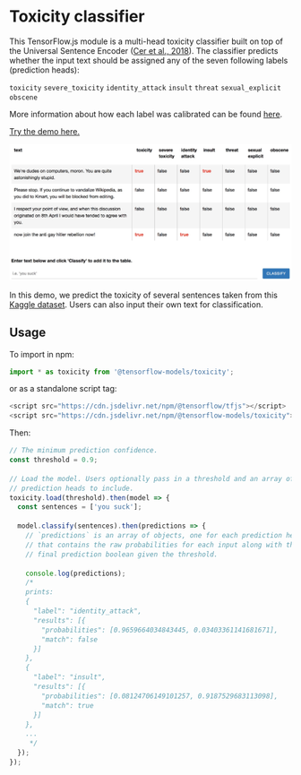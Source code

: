# Toxicity classifier

This TensorFlow.js module is a multi-head toxicity classifier built on top of the Universal Sentence Encoder ([Cer et al., 2018](https://arxiv.org/pdf/1803.11175.pdf)). The classifier predicts whether the input text should be assigned any of the seven following labels (prediction heads):

`toxicity`
`severe_toxicity`
`identity_attack`
`insult`
`threat`
`sexual_explicit`
`obscene`

More information about how each label was calibrated can be found [here](https://github.com/conversationai/conversationai.github.io/blob/master/crowdsourcing_annotation_schemes/toxicity_with_subattributes.md).

[Try the demo here.](https://storage.googleapis.com/tfjs-models/demos/toxicity/index.html)

![demo](./images/demo.jpg)

In this demo, we predict the toxicity of several sentences taken from this [Kaggle dataset](https://www.kaggle.com/c/jigsaw-toxic-comment-classification-challenge/data). Users can also input their own text for classification.

## Usage

To import in npm:

```js
import * as toxicity from '@tensorflow-models/toxicity';
```

or as a standalone script tag:

```js
<script src="https://cdn.jsdelivr.net/npm/@tensorflow/tfjs"></script>
<script src="https://cdn.jsdelivr.net/npm/@tensorflow-models/toxicity"></script>
```

Then:

```js
// The minimum prediction confidence.
const threshold = 0.9;

// Load the model. Users optionally pass in a threshold and an array of
// prediction heads to include.
toxicity.load(threshold).then(model => {
  const sentences = ['you suck'];

  model.classify(sentences).then(predictions => {
    // `predictions` is an array of objects, one for each prediction head,
    // that contains the raw probabilities for each input along with the
    // final prediction boolean given the threshold.

    console.log(predictions);
    /*
    prints:
    {
      "label": "identity_attack",
      "results": [{
        "probabilities": [0.9659664034843445, 0.03403361141681671],
        "match": false
      }]
    },
    {
      "label": "insult",
      "results": [{
        "probabilities": [0.08124706149101257, 0.9187529683113098],
        "match": true
      }]
    },
    ...
     */
  });
});
```